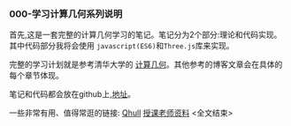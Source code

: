 ### 000-学习计算几何系列说明
首先,这是一套完整的计算几何学习的笔记。笔记分为2个部分:理论和代码实现。其中代码部分我将会使用 `javascript(ES6)`和`Three.js`库来实现。

完整的学习计划就是参考清华大学的 [计算几何](https://www.bilibili.com/video/BV1ZE41177JM?p=16)。其他参考的博客文章会在具体的每个章节体现。

笔记和代码都会放在github上,[地址](https://github.com/dslming/learningComputerGraphics/tree/master/%E8%AE%A1%E7%AE%97%E5%87%A0%E4%BD%95/)。

一些非常有用、值得常逛的链接:
[Qhull](http://www.qhull.org/)
[授课老师资料](https://dsa.cs.tsinghua.edu.cn/~deng/index.htm)
<全文结束>
